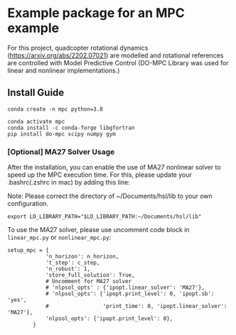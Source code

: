 # Example package for an MPC example

For this project, quadcopter rotational dynamics (https://arxiv.org/abs/2202.07021) are modelled and rotational references are controlled with Model Predictive Control (DO-MPC Library was used for linear and nonlinear implementations.)

## Install Guide

```
conda create -n mpc python=3.8

conda activate mpc
conda install -c conda-forge libgfortran
pip install do-mpc scipy numpy gym
```

### [Optional] MA27 Solver Usage
After the installation, you can enable the use of MA27 nonlinear solver to speed up the MPC execution time. For this, please update your .bashrc(.zshrc in mac) by adding this line:

Note: Please correct the directory of ~/Documents/hsl/lib to your own configuration.
```
export LD_LIBRARY_PATH="$LD_LIBRARY_PATH:~/Documents/hsl/lib"
```

To use the MA27 solver, please use uncomment code block in `linear_mpc.py` or `nonlinear_mpc.py`:

```
setup_mpc = {
            'n_horizon': n_horizon,
            't_step': c_step,
            'n_robust': 1,
            'store_full_solution': True,
            # Uncomment for MA27 solver
            # 'nlpsol_opts' : {'ipopt.linear_solver': 'MA27'},
            # 'nlpsol_opts': {'ipopt.print_level': 0, 'ipopt.sb': 'yes',
            #                 'print_time': 0, 'ipopt.linear_solver': 'MA27'},
            'nlpsol_opts': {'ipopt.print_level': 0},
        }
```
